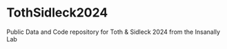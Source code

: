 # TothSidleck2024
Public Data and Code repository for Toth &amp; Sidleck 2024 from the Insanally Lab
